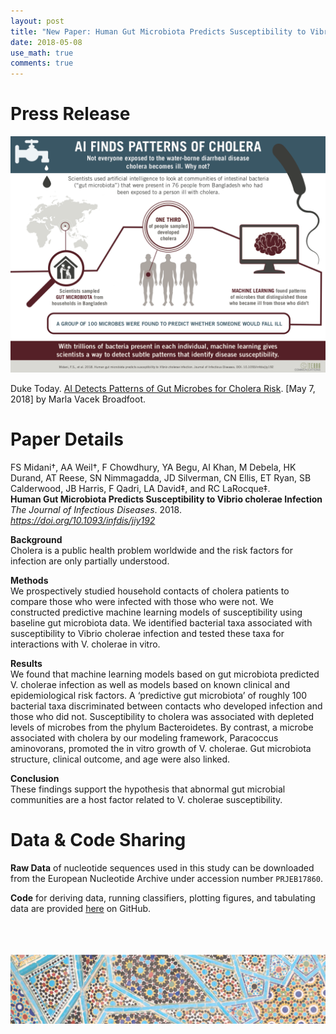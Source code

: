 ```yaml
---
layout: post
title: "New Paper: Human Gut Microbiota Predicts Susceptibility to Vibrio cholerae infection"
date: 2018-05-08
use_math: true
comments: true
---
```


# Press Release

![illustration](/assets/img/midani_2018_cholera_infographic.png)

Duke Today. <a href="https://today.duke.edu/2018/05/ai-detects-patterns-gut-microbes-cholera-risk">AI Detects Patterns of Gut Microbes for Cholera Risk</a>. \[May 7, 2018] by Marla Vacek Broadfoot. 

# Paper Details

FS Midani†, AA Weil†, F Chowdhury, YA Begu, AI Khan, M Debela, HK Durand, AT Reese, SN Nimmagadda, JD Silverman, CN Ellis, ET Ryan, SB Calderwood, JB Harris, F Qadri, LA David‡, and RC LaRocque‡.<br>
**Human Gut Microbiota Predicts Susceptibility to Vibrio cholerae Infection**<br>
*The Journal of Infectious Diseases*. 2018. <br>*<a href="https://doi.org/10.1093/infdis/jiy192">https://doi.org/10.1093/infdis/jiy192</a>*

**Background**  <br>
Cholera is a public health problem worldwide and the risk factors for infection are only partially understood.

**Methods**  <br>
We prospectively studied household contacts of cholera patients to compare those who were infected with those who were not. We constructed predictive machine learning models of susceptibility using baseline gut microbiota data. We identified bacterial taxa associated with susceptibility to Vibrio cholerae infection and tested these taxa for interactions with V. cholerae in vitro.

**Results**  <br>
We found that machine learning models based on gut microbiota predicted V. cholerae infection as well as models based on known clinical and epidemiological risk factors. A ‘predictive gut microbiota’ of roughly 100 bacterial taxa discriminated between contacts who developed infection and those who did not. Susceptibility to cholera was associated with depleted levels of microbes from the phylum Bacteroidetes. By contrast, a microbe associated with cholera by our modeling framework, Paracoccus aminovorans, promoted the in vitro growth of V. cholerae. Gut microbiota structure, clinical outcome, and age were also linked. 

**Conclusion**  <br>
These findings support the hypothesis that abnormal gut microbial communities are a host factor related to V. cholerae susceptibility.

# Data & Code Sharing

**Raw Data** of nucleotide sequences used in this study can be downloaded from the European Nucleotide Archive under accession number `PRJEB17860`.

**Code** for deriving data, running classifiers, plotting figures, and tabulating data are provided <a href="https://github.com/LAD-LAB/Midani_Cholera_JID_2018">here</a> on GitHub.

<br><br><br>
![footer_banner](/assets/img/mosaic_footer.png)

